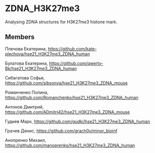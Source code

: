 # ZDNA_H3K27me3

Analysing ZDNA structures for H3K27me3 histone mark.

## Members

Плечова Екатерина, https://github.com/kate-plechova/hse21_H3K27me3_ZDNA_human

Булатова Екатерина, https://github.com/qwerty-Bk/hse21_H3K27me3_ZDNA_human

Сибагатова Софья, https://github.com/sibsonya/hse21_H3K27me3_ZDNA_mouse

Романченко Полина, https://github.com/Romanchenko/hse21_H3K27me3_ZDNA_human

Антонов Дмитрий, https://github.com/ADmitri42/hse21_H3K27me3_ZDNA_mouse

Гудиев Марк, https://github.com/gudki/hse21_H3K27me3_ZDNA_human

Грачев Денис, https://github.com/grach0v/minor_bioinf

Анопренко Михаил, https://github.com/manoprenko/hse21_H3K27me3_ZDNA_human
